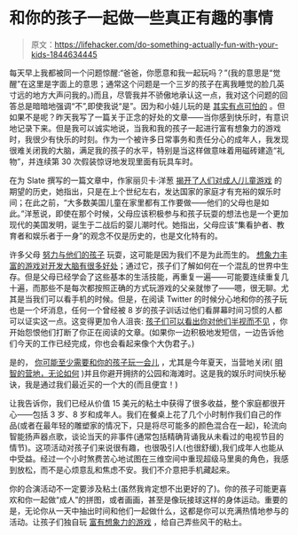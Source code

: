# 和你的孩子一起做一些真正有趣的事情

> 原文：<https://lifehacker.com/do-something-actually-fun-with-your-kids-1844634445>

每天早上我都被同一个问题惊醒:“爸爸，你愿意和我一起玩吗？”(我的意思是“觉醒”在这里是字面上的意思；通常这个问题是一个三岁的孩子在离我睡觉的脸几英寸远的地方大声问我的。)而且，尽管我并不骄傲地承认这一点，我对这个问题的回答总是暗暗地强调“不”,即使我说“是”。因为和小娃儿玩的是 [其实有点可怕的](https://www.todaysparent.com/kids/confession-i-hate-playing-with-my-kid/) 。但如果不是呢？昨天我写了一篇关于正念的好处的文章——当你感到快乐时，有意识地记录下来。但是我可以诚实地说，当我和我的孩子一起进行富有想象力的游戏时，我很少有快乐的时刻。作为一个被许多日常事务和责任分心的成年人，我发现很难关闭我的大脑，满足我的孩子的水平，特别是当这样做意味着用磁砖建造“礼物”，并连续第 30 次假装惊讶地发现里面有玩具车时。



在为 Slate 撰写的一篇文章中，作家丽贝卡·洋葱 [揭开了人们对成人/儿童游戏](https://slate.com/human-interest/2019/03/parent-child-pretend-play-expectations.html) 的期望的历史，她指出，只是在上个世纪左右，发达国家的家庭才有充裕的娱乐时间；在此之前，“大多数美国儿童在家里都有工作要做——他们的父母也是如此。”洋葱说，即使在那个时候，父母应该积极参与和孩子玩耍的想法也是一个更加现代的美国发明，诞生于二战后的婴儿潮时代。她指出，父母应该“集看护者、教育者和娱乐者于一身”的观念不仅是历史的，也是文化特有的。

许多父母 [努力与他们的孩子](https://www.creativehealthyfamily.com/how-much-do-we-need-to-play-with-our-kids/) 玩耍，这可能是因为我们不是为此而生的。 [想象力丰富的游戏对开发大脑有很多好处](https://www.heysigmund.com/why-play-is-so-important-for-children/)；通过它，孩子们了解如何在一个混乱的世界中生存。但是父母已经学会了这些基本的生活技能，再重复一遍——可能要连续重复几十遍，而那些不是每次都按照正确的方式玩游戏的父亲就惨了——嗯，很无聊。尤其是当我们可以看手机的时候。但是，在阅读 Twitter 的时候分心地和你的孩子玩也是一个坏消息，任何一个曾经被 8 岁的孩子训话过他们看屏幕时间习惯的人都可以证实这一点。这变得更加令人沮丧: [孩子们可以看出你对他们半视而不见](https://www.todaysparent.com/family/parenting/yes-your-smartphone-habit-is-affecting-your-kid-heres-how/) ，你开始怨恨他们打断了你正在阅读的文章。(如果你一边积极地发短信，一边告诉他们今天的工作已经完成，你也会看起来像个大伪君子。)

是的， [你可能至少需要和你的孩子玩一会儿](https://eric.ed.gov/?id=ED371844#:~:text=Research%20indicates%20that%20active%20adult%20involvement%20in%20children%27s,have%20a%20beneficial%20impact%20on%20children%27s%20cognitive%20growth.) ，尤其是今年夏天，当营地关闭( [明智的营地，无论如何](https://www.webmd.com/lung/news/20200731/kids-efficient-transmitters-as-covid-19-raced-through-a-georgia-summer-camp) )并且你避开拥挤的公园和海滩时。这是我的娱乐时间快乐秘诀，我是通过我们最近买的一个大的(而且便宜！)  

让我告诉你，我们已经从价值 15 美元的粘土中获得了很多收益，整个家庭都很开心——包括 3 岁、8 岁和成年人。我们在餐桌上花了几个小时制作我们自己的作品(或者在最年轻的雕塑家的情况下，只是将尽可能多的颜色混合在一起)，轮流向智能扬声器点歌，谈论当天的非事件(通常包括精确背诵我从未看过的电视节目的情节)。这项活动对孩子们来说很有趣，也很吸引人(也很舒缓),我们成年人也能从中受益。经过一个小时煞费苦心地试图在三维空间中重现超级马里奥的角色，我感到放松，而不是心烦意乱和焦虑不安。我们不介意把手机藏起来。

你的合演活动不一定要涉及粘土(虽然我肯定想不出更好的了)。你的孩子可能更喜欢和你一起做“成人”的拼图，或者画画，甚至是像玩接球这样的身体运动。重要的是，无论你从一天中抽出时间和他们一起做什么，这都是你可以充满热情地参与的活动。让孩子们独自玩 [富有想象力的游戏](https://www.sheknows.com/parenting/articles/1114251/how-to-get-your-child-to-play-independently/) ，给自己弄些风干的粘土。
